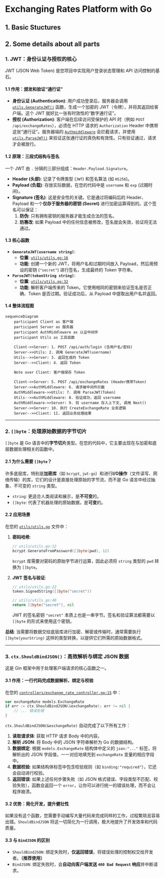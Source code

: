 # Exchanging Rates Platform with Go

## **1. Basic Stuctures**



## **2. Some details about all parts**

### 1. JWT：身份认证与授权的核心

JWT (JSON Web Token) 是您项目中实现用户登录状态管理和 API 访问控制的基石。

#### 1.1 作用：颁发和验证“通行证”

-   **身份认证 (Authentication)**: 用户成功登录后，服务器会调用 [`utils.GenerateJWT()`](utils/utils.go:16) 函数，生成一个加密的 JWT（令牌），并将其返回给客户端。这个 JWT 就好比一张有时效性的“数字通行证”。
-   **授权 (Authorization)**: 客户端在后续访问受保护的 API 时（例如 `POST /api/exchangeRates`），必须在 HTTP 请求的 `Authorization` Header 中携带这张“通行证”。服务器端的 [`Authmiddleware`](middlewares/auth_middleware.go:10) 会拦截请求，并使用 [`utils.ParseJWT()`](utils/utils.go:32) 来验证这张通行证的真伪和有效性。只有验证通过，请求才会被放行。

#### 1.2 原理：三段式结构与签名

一个 JWT 由 `.` 分隔的三部分组成：`Header.Payload.Signature`。

-   **Header (头部)**: 记录了令牌类型 (`JWT`) 和签名算法 (如 `HS256`)。
-   **Payload (负载)**: 存放实际数据，在您的代码中是 `username` 和 `exp` (过期时间)。
-   **Signature (签名)**: 这是安全性的关键。它是通过将编码后的 Header、Payload 和一个**仅存于服务器的密钥 (Secret)** 进行加密运算得到的。这个签名可以保证：
    1.  **防伪**: 只有拥有密钥的服务器才能生成合法的签名。
    2.  **防篡改**: 如果 Payload 中的任何信息被修改，签名就会失效，验证将无法通过。

#### 1.3 核心函数

-   **`GenerateJWT(username string)`**:
    -   **位置**: [`utils/utils.go:16`](utils/utils.go:16)
    -   **功能**: 创建一个新的 JWT，将用户名和过期时间放入 Payload，然后用预设的密钥 (`"secret"`) 进行签名，生成最终的 Token 字符串。
-   **`ParseJWT(tokenString string)`**:
    -   **位置**: [`utils/utils.go:32`](utils/utils.go:32)
    -   **功能**: 解析客户端传来的 Token。它使用相同的密钥来验证签名是否正确、Token 是否过期。验证成功后，从 Payload 中提取出用户名并返回。

#### 1.4 整体流程图

```mermaid
sequenceDiagram
    participant Client as 客户端
    participant Server as 服务器
    participant AuthMiddleware as 认证中间件
    participant Utils as 工具函数

    Client->>Server: 1. POST /api/auth/login (含用户名/密码)
    Server->>Utils: 2. 调用 GenerateJWT(username)
    Utils-->>Server: 3. 返回生成的 Token
    Server-->>Client: 4. 返回 Token

    Note over Client: 客户端保存 Token

    Client->>Server: 5. POST /api/exchangeRates (Header携带Token)
    Server->>AuthMiddleware: 6. 请求被中间件拦截
    AuthMiddleware->>Utils: 7. 调用 ParseJWT(Token)
    Utils-->>AuthMiddleware: 8. 验证成功，返回 username
    AuthMiddleware->>Server: 9. 将 username 存入上下文, 调用 Next()
    Server->>Server: 10. 执行 CreateExchangeRate 业务逻辑
    Server-->>Client: 11. 返回业务处理结果
```

---

### 2. `[]byte`：处理原始数据的字节切片

`[]byte` 是 Go 语言中的**字节切片**类型。在您的代码中，它主要出现在与加密和底层数据处理相关的函数中。

#### 2.1 为什么需要 `[]byte`？

许多底层库，特别是**加密库**（如 `bcrypt`, `jwt-go`）和进行**I/O操作**（文件读写、网络传输）的库，它们的设计是直接处理原始的字节流，而不是 Go 语言中经过抽象、不可变的 `string` 类型。

-   `string`: 更适合人类阅读和展示，是**不可变**的。
-   `[]byte`: 代表了机器处理的原始数据，是**可变**的。

#### 2.2 应用场景

在您的 [`utils/utils.go`](utils/utils.go) 文件中：

1.  **密码哈希**:
    ```go
    // utils/utils.go:12
    bcrypt.GenerateFromPassword([]byte(pwd), 12)
    ```
    `bcrypt` 库需要对密码的原始字节进行运算，因此必须将 `string` 类型的 `pwd` 转换为 `[]byte`。

2.  **JWT 签名与验证**:
    ```go
    // utils/utils.go:22
    token.SignedString([]byte("secret"))

    // utils/utils.go:40
    return []byte("secret"), nil
    ```
    JWT 的签名密钥 `"secret"` 本质上也是一串字节。签名和验证算法都需要以 `[]byte` 的形式来使用这个密钥。

**总结**: 当需要将数据交给底层库进行加密、解密或传输时，通常需要执行 `[]byte(yourString)` 这样的类型转换，以提供它们所需的原始数据格式。

---

### 3. `ctx.ShouldBindJSON()`：高效解析与绑定 JSON 数据

这是 Gin 框架中用于处理客户端请求的核心函数之一。

#### 3.1 作用：一行代码完成数据解析、绑定与校验

在您的 [`controllers/exchange_rate_controller.go:15`](controllers/exchange_rate_controller.go:15) 中：

```go
var exchangeRate models.ExchangeRate
if err := ctx.ShouldBindJSON(&exchangeRate); err != nil {
    // ... 错误处理
}
```

`ctx.ShouldBindJSON(&exchangeRate)` 自动完成了以下所有工作：

1.  **读取请求体**: 获取 HTTP 请求 Body 中的内容。
2.  **解析 JSON**: 将 Body 中的 JSON 字符串解析为 Go 的数据结构。
3.  **数据绑定**: 根据 `models.ExchangeRate` 结构体中定义的 `json:"..."` 标签，将解析出的 JSON 字段值，一一对应地填充到 `exchangeRate` 变量的相应字段中。
4.  **数据校验**: 如果结构体标签中包含校验规则（如 `binding:"required"`），它还会自动进行校验。
5.  **返回错误**: 如果上述任何步骤失败（如 JSON 格式错误、字段类型不匹配、校验失败），函数会返回一个 `error`，让你可以进行统一的错误处理，而不会让程序崩溃。

#### 3.2 优势：简化开发，提升健壮性

如果没有这个函数，您需要手动编写大量代码来完成同样的工作，过程繁琐且容易出错。`ShouldBindJSON` 将这一切简化为一行调用，极大地提升了开发效率和代码质量。

#### 3.3 与 `BindJSON` 的区别

-   `ShouldBindJSON`: 绑定失败时，**仅返回错误**，将错误处理的控制权交给开发者。**（推荐使用）**
-   `BindJSON`: 绑定失败时，会**自动向客户端发送 `400 Bad Request` 响应**并中断请求。